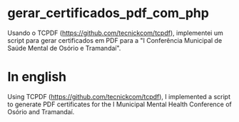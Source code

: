 # gerar_certificados_pdf_com_php
Usando o TCPDF (https://github.com/tecnickcom/tcpdf), implementei um script para gerar certificados em PDF para a "I Conferência Municipal de Saúde Mental de Osório e Tramandaí".

# In english
Using TCPDF (https://github.com/tecnickcom/tcpdf), I implemented a script to generate PDF certificates for the I Municipal Mental Health Conference of Osório and Tramandaí.
